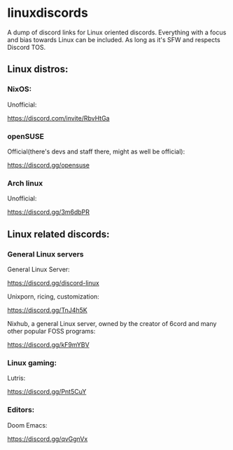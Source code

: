 # linuxdiscords

A dump of discord links for Linux oriented discords. Everything with a focus and bias towards Linux can be included. As long as it's SFW and respects Discord TOS.


## Linux distros:

### NixOS:

Unofficial:

https://discord.com/invite/RbvHtGa


### openSUSE

Official(there's devs and staff there, might as well be official):

https://discord.gg/opensuse


### Arch linux

Unofficial:

https://discord.gg/3m6dbPR

## Linux related discords:


### General Linux servers

General Linux Server:

https://discord.gg/discord-linux

Unixporn, ricing, customization:

https://discord.gg/TnJ4h5K

Nixhub, a general Linux server, owned by the creator of 6cord and many other popular FOSS programs:

https://discord.gg/kF9mYBV


### Linux gaming:

Lutris:

https://discord.gg/Pnt5CuY


### Editors:

Doom Emacs:

https://discord.gg/qvGgnVx


